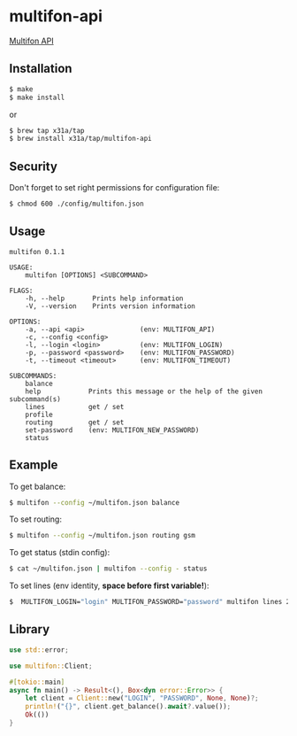 # multifon-api

[Multifon API](https://multifon.megafon.ru/)

## Installation
```sh
$ make
$ make install
```
or
```sh
$ brew tap x31a/tap
$ brew install x31a/tap/multifon-api
```

## Security

Don't forget to set right permissions for configuration file:
```sh
$ chmod 600 ./config/multifon.json
```

## Usage
```text
multifon 0.1.1

USAGE:
    multifon [OPTIONS] <SUBCOMMAND>

FLAGS:
    -h, --help       Prints help information
    -V, --version    Prints version information

OPTIONS:
    -a, --api <api>              (env: MULTIFON_API)
    -c, --config <config>
    -l, --login <login>          (env: MULTIFON_LOGIN)
    -p, --password <password>    (env: MULTIFON_PASSWORD)
    -t, --timeout <timeout>      (env: MULTIFON_TIMEOUT)

SUBCOMMANDS:
    balance
    help            Prints this message or the help of the given subcommand(s)
    lines           get / set
    profile
    routing         get / set
    set-password    (env: MULTIFON_NEW_PASSWORD)
    status
```

## Example

To get balance:
```sh
$ multifon --config ~/multifon.json balance
```

To set routing:
```sh
$ multifon --config ~/multifon.json routing gsm
```

To get status (stdin config):
```sh
$ cat ~/multifon.json | multifon --config - status
```

To set lines (env identity, **space before first variable!**):
```sh
$  MULTIFON_LOGIN="login" MULTIFON_PASSWORD="password" multifon lines 2
```

## Library
```rust
use std::error;

use multifon::Client;

#[tokio::main]
async fn main() -> Result<(), Box<dyn error::Error>> {
    let client = Client::new("LOGIN", "PASSWORD", None, None)?;
    println!("{}", client.get_balance().await?.value());
    Ok(())
}
```
